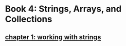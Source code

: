 # Book 4: Strings, Arrays, and Collections


## [chapter 1: working with strings](./ch01/README.md/#chapter-1-working-with-strings)